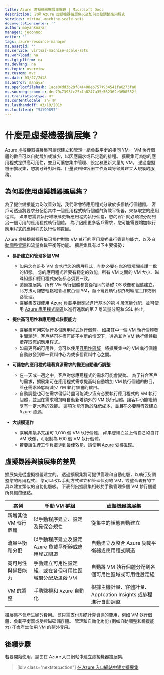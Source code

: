 ```yaml
---
title: Azure 虛擬機器擴展集概觀 | Microsoft Docs
description: 了解 Azure 虛擬機器擴展集以及如何自動調整應用程式
services: virtual-machine-scale-sets
documentationcenter: ''
author: mayanknayar
manager: jeconnoc
editor: ''
tags: azure-resource-manager
ms.assetid: ''
ms.service: virtual-machine-scale-sets
ms.workload: na
ms.tgt_pltfrm: na
ms.devlang: na
ms.topic: overview
ms.custom: mvc
ms.date: 03/27/2018
ms.author: manayar
ms.openlocfilehash: 1ace0ddd3b29f844488eb7579934541fa8273fa0
ms.sourcegitcommit: dec7947393fc25c7a8247a35e562362e3600552f
ms.translationtype: HT
ms.contentlocale: zh-TW
ms.lasthandoff: 03/19/2019
ms.locfileid: "58199897"
---
```

# <a name="what-are-virtual-machine-scale-sets"></a>什麼是虛擬機器擴展集？
Azure 虛擬機器擴展集可讓您建立和管理一組負載平衡的相同 VM。 VM 執行個體的數目可以自動增加或減少，以因應需求或已定義的排程。 擴展集可為您的應用程式提供高可用性，並且可讓您集中管理、設定和更新大量的 VM。 透過虛擬機器擴展集，您將可針對計算、巨量資料和容器工作負載等領域建立大規模的服務。


## <a name="why-use-virtual-machine-scale-sets"></a>為何要使用虛擬機器擴展集？
為了提供備援能力及改善效能，我們常會將應用程式分散於多個執行個體間。 客戶可透過將要求分配給其中一個應用程式執行個體的負載平衡器，來存取您的應用程式。 如果您需要執行維護或更新應用程式執行個體，您的客戶就必須被分配到另一個可用的應用程式執行個體。 為了因應更多客戶需求，您可能需要增加執行應用程式的應用程式執行個體數目。

Azure 虛擬機器擴展集可提供對跨 VM 執行的應用程式進行管理的能力，以及[自動調整資源](virtual-machine-scale-sets-autoscale-overview.md)和流量負載平衡等功能。 擴展集具有以下主要優勢：

- **易於建立和管理多個 VM**
    - 如果您有許多 VM 會執行您的應用程式，則務必要在您的環境間維護一致的組態。 您的應用程式若要有穩定的效能，所有 VM 之間的 VM 大小、磁碟組態和應用程式安裝都必須要一致。
    - 透過擴展集，所有 VM 執行個體都會從相同的基礎 OS 映像和組態建立。 此方法可讓您輕鬆地管理數百個 VM，而不需要執行額外的組態工作或網路管理。
    - 擴展集支援使用 [Azure 負載平衡器](../load-balancer/load-balancer-overview.md)以進行基本的第 4 層流量分配，並可使用 [Azure 應用程式閘道](../application-gateway/application-gateway-introduction.md)以進行進階的第 7 層流量分配和 SSL 終止。

- **提供高可用性和應用程式恢復能力**
    - 擴展集可用來執行多個應用程式執行個體。 如果其中一個 VM 執行個體發生問題時，客戶將可在盡可能不中斷的情況下，透過其他 VM 執行個體繼續存取您的應用程式。
    - 如需更高的可用性，您可以使用[可用性區域](../availability-zones/az-overview.md)，將擴展集中的 VM 執行個體自動散發到單一資料中心內或多個資料中心之間。

- **可讓您的應用程式隨著資源需求的變更自動進行調整**
    - 在一天或一週之中，客戶對您應用程式的需求可能會變動。 為了符合客戶的需求，擴展集可在應用程式需求提高時自動增加 VM 執行個體的數目，並在需求降低時減少 VM 執行個體的數目。
    - 自動調整也可在需求偏低時盡可能減少沒有必要執行應用程式的 VM 執行個體，並且在需求增加時自動新增額外的 VM 執行個體，讓客戶仍能繼續享有一定水準的效能。 這項功能有助於降低成本，並且在必要時有效建立 Azure 資源。

- **大規模運作**
    - 擴展集最多支援可 1,000 個 VM 執行個體。 如果您建立並上傳自己的自訂 VM 映像，則限制為 600 個 VM 執行個體。
    - 若要讓生產工作負載達到最佳效能，請使用 [Azure 受控磁碟](../virtual-machines/windows/managed-disks-overview.md)。


## <a name="differences-between-virtual-machines-and-scale-sets"></a>虛擬機器與擴展集的差異
擴展集是從虛擬機器建立的。 透過擴展集將可提供管理和自動化層，以執行及調整您的應用程式。 您可以改以手動方式建立和管理個別的 VM，或整合現有的工具以建立類似的自動化層級。 下表列出擴展集相較於手動管理多個 VM 執行個體所具備的優點。

| 案例                           | 手動 VM 群組                                                                    | 虛擬機器擴展集 |
|------------------------------------|----------------------------------------------------------------------------------------|---------------------------|
| 新增其他 VM 執行個體        | 以手動程序建立、設定及確保合規性                             | 從集中的組態自動建立 |
| 流量平衡和分配 | 以手動程序建立及設定 Azure 負載平衡器或應用程式閘道      | 自動建立及整合 Azure 負載平衡器或應用程式閘道 |
| 高可用性與備援能力   | 手動建立可用性設定組，或在各個可用性區域間分配及追蹤 VM | 自動將 VM 執行個體分配到各個可用性區域或可用性設定組 |
| VM 的調整                     | 手動監視和 Azure 自動化                                                 | 根據主機計量、客體計量、Application Insights 或排程進行自動調整 |

擴展集不會產生額外費用。 您只需支付基礎計算資源的費用，例如 VM 執行個體、負載平衡器或受控磁碟儲存體。 管理和自動化功能 (例如自動調整和備援能力) 不會產生使用 VM 的額外費用。


## <a name="next-steps"></a>後續步驟
若要開始使用，請先在 Azure 入口網站中建立虛擬機器擴展集。

> [!div class="nextstepaction"]
> [在 Azure 入口網站中建立擴展集](quick-create-portal.md)
